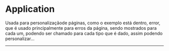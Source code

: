 # Application

Usada para personalizaçãode páginas, como o exemplo está dentro, error, que é usado principalmente
para erros da página, sendo mostrados para cada um, podendo ser chamado para cada tipo que é dado,
assim podendo personalizar...

---